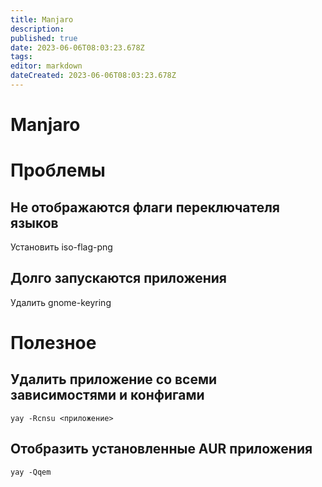 ```yaml
---
title: Manjaro
description: 
published: true
date: 2023-06-06T08:03:23.678Z
tags: 
editor: markdown
dateCreated: 2023-06-06T08:03:23.678Z
---
```


# Manjaro

# Проблемы

## Не отображаются флаги переключателя языков

Установить iso-flag-png

## Долго запускаются приложения

Удалить gnome-keyring

# Полезное

## Удалить приложение со всеми зависимостями и конфигами

```
yay -Rcnsu <приложение>
```

## Отобразить установленные AUR приложения

```
yay -Qqem
```
